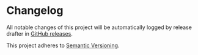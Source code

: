 Changelog
===

All notable changes of this project will be automatically logged by release drafter in
[GitHub releases](https://github.com/jenkinsci/coverage-plugin/releases).

This project adheres to [Semantic Versioning](https://semver.org/spec/v2.0.0.html).
